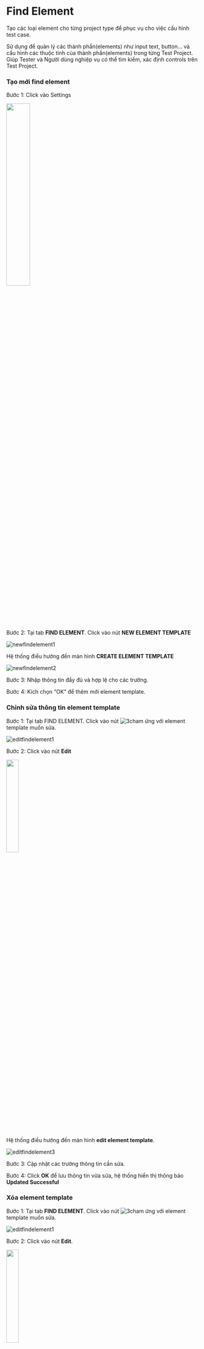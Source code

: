 # Find Element
Tạo các loại element cho từng project type để phục vụ cho việc cấu hình test case.

Sử dụng để quản lý các thành phần(elements) như input text, button... và cấu hình các thuộc tính của thành phần(elements) trong từng Test Project. Giúp Tester và Người dùng nghiệp vụ có thể tìm kiếm, xác định controls trên Test Project.
### Tạo mới find element
Bước 1:	Click vào Settings

<img src="https://user-images.githubusercontent.com/105435351/198542962-561f6562-2d76-4583-9b93-376b476493b8.png" width="35%" />

Bước 2:	Tại tab **FIND ELEMENT**. Click vào nút **NEW ELEMENT TEMPLATE**

![newfindelement1](https://user-images.githubusercontent.com/105435351/198818143-9043ffc0-f0d1-41d7-8b05-5c49683d7753.png)

Hệ thống điều hướng đến màn hình **CREATE ELEMENT TEMPLATE**

![newfindelement2](https://user-images.githubusercontent.com/105435351/198818145-06183cfb-c38e-4136-ae9d-b5b1591ee075.png)

Bước 3:	Nhập thông tin đầy đủ và hợp lệ cho các trường.

Bước 4:	Kích chọn “OK” để thêm mới element template.

### Chỉnh sửa thông tin element template
Bước 1:	Tại tab FIND ELEMENT. Click vào nút ![3cham](https://user-images.githubusercontent.com/105435351/197490871-756491bf-bdbc-460f-9a51-9b27ed4240c7.png)  ứng với element template muốn sửa.

![editfindelement1](https://user-images.githubusercontent.com/105435351/198818138-ecf43644-48c2-4f7e-87f8-7df27f743fd1.png)

Bước 2:	Click vào nút **Edit**

<img src="https://user-images.githubusercontent.com/105435351/198818308-78c560b1-2295-449b-830d-609b533ee6cb.png" width="25%" />

Hệ thống điều hướng đến màn hình **edit element template**.

![editfindelement3](https://user-images.githubusercontent.com/105435351/198818141-f1dacc54-0a12-4417-bd40-cd66eb6d37b3.png)

Bước 3:	Cập nhật các trường thông tin cần sửa.

Bước 4:	Click **OK** để lưu thông tin vừa sửa, hệ thống hiển thị thông báo **Updated Successful**

###	Xóa element template

Bước 1:	Tại tab **FIND ELEMENT**. Click vào nút ![3cham](https://user-images.githubusercontent.com/105435351/197490871-756491bf-bdbc-460f-9a51-9b27ed4240c7.png)  ứng với element template muốn sửa.

![editfindelement1](https://user-images.githubusercontent.com/105435351/198818138-ecf43644-48c2-4f7e-87f8-7df27f743fd1.png)

Bước 2:	Click vào nút **Edit**.

<img src="https://user-images.githubusercontent.com/105435351/198818321-35530f47-0123-46d7-a0a7-1bb17e3542ce.png" width="25%" />

Hiển thị popup edit element template.

<img src="https://user-images.githubusercontent.com/105435351/198818148-ed22cebf-5cc0-43ee-8b18-2e773efb6def.png" width="45%" />

Bước 3:	Click nút **Delete**, xóa template thành công. Hệ thống hiển thị thông báo **Delete Successful** 
